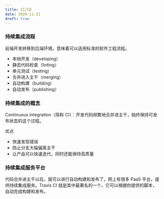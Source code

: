 ```yaml
---
title: CI/CD
date: 2020-11-21
draft: true
---
```


### 持续集成流程

前端开发转移到后端环境，意味着可以适用标准的软件工程流程。

- 本地开发（developing）
- 静态代码检查（linting）
- 单元测试（testing）
- 合并进入主干（merging）
- 自动构建（building）
- 自动发布（publishing）

### 持续集成的概念

Continuous integration（简称 CI）：开发代码频繁地合并进主干，始终保持可发布状态的这个过程。

优点

- 快速发现错误
- 防止分支大幅偏离主干
- 让产品可以快速迭代，同时还能保持高质量

### 持续集成服务平台

代码合并进主干以后，就可以进行自动构建和发布了。网上有很多 PaaS 平台，提供持续集成服务。Travis CI 就是其中最著名的一个，它可以根据你提供的脚本，自动完成构建和发布。
